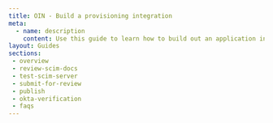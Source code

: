 ```yaml
---
title: OIN - Build a provisioning integration
meta:
  - name: description
    content: Use this guide to learn how to build out an application integration that handles user provisioning. 
layout: Guides
sections:
 - overview
 - review-scim-docs
 - test-scim-server
 - submit-for-review
 - publish
 - okta-verification
 - faqs
---
```

